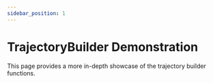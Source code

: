 ```yaml
---
sidebar_position: 1
---
```


# TrajectoryBuilder Demonstration

This page provides a more in-depth showcase of the trajectory builder functions.